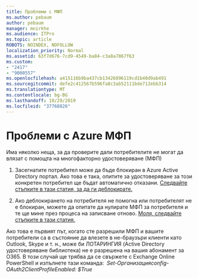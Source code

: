 ```yaml
---
title: Проблеми с МФП
ms.author: pebaum
author: pebaum
manager: mnirkhe
ms.audience: ITPro
ms.topic: article
ROBOTS: NOINDEX, NOFOLLOW
localization_priority: Normal
ms.assetid: 63f7d676-7cd9-4549-ba84-c3a8a7867f63
ms.custom:
- "2417"
- "9000557"
ms.openlocfilehash: a415116b9ba437cb13426896119cd1b40d9ab491
ms.sourcegitcommit: defe2c412567b596fa8c3ab52111bde712ebb314
ms.translationtype: MT
ms.contentlocale: bg-BG
ms.lasthandoff: 10/29/2019
ms.locfileid: "37768826"
---
```

# <a name="issues-with-azure-mfa"></a>Проблеми с Azure МФП
Има няколко неща, за да проверите дали потребителите не могат да влязат с помощта на многофакторно удостоверяване (МФП)

1. Засегнатите потребител може да бъде блокиран в Azure Active Directory портал. Ако това е така, опитите за удостоверяване за този конкретен потребител ще бъдат автоматично отказани. [Следвайте стъпките в тази статия, за да ги деблокирате.](https://docs.microsoft.com/azure/active-directory/authentication/howto-mfa-mfasettings#block-and-unblock-users)

2. Ако деблокирането на потребителя не помогна или потребителят не е блокиран, можете да опитате да нулирате МФП за потребителя и те ще мине през процеса на записване отново. [Моля, следвайте стъпките в тази статия.](https://docs.microsoft.com/azure/active-directory/authentication/howto-mfa-userdevicesettings#require-users-to-provide-contact-methods-again)

Ако това е първият път, когато сте разрешили МФП и вашите потребители са в състояние да влезете в не-браузъри клиенти като Outlook, Skype и т. н., може би ЛОТАРИНГИЯ (Active Directory удостоверяване библиотека) не е разрешена на вашия абонамент за O365. В този случай ще трябва да се свържете с Exchange Online PowerShell и изпълнете тази команда:  *Set-Организацияconfig-OAuth2ClientProfileEnabled: $True*